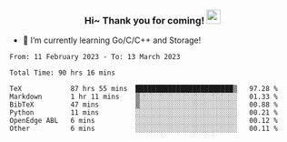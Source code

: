 <h3 align="center">
    Hi~ Thank you for coming!
    <img src="https://media.giphy.com/media/hvRJCLFzcasrR4ia7z/giphy.gif" width="25px">
</h3>

<!--
**pineapple-man/pineapple-man** is a ✨ _special_ ✨ repository because its `README.md` (this file) appears on your GitHub profile.

Here are some ideas to get you started:
- 🔭 I’m currently working on ...
- 🤔 I’m looking for help with ...
- 💬 Ask me about ...
- 📫 How to reach me: ...
- 😄 Pronouns: ...
- ⚡ Fun fact: 
- 👯 I’m looking to collaborate on kubernetes
-->
- 🌱 I’m currently learning Go/C/C++ and Storage!

<!--START_SECTION:waka-->

```text
From: 11 February 2023 - To: 13 March 2023

Total Time: 90 hrs 16 mins

TeX            87 hrs 55 mins  ████████████████████████▒   97.28 %
Markdown       1 hr 11 mins    ▒░░░░░░░░░░░░░░░░░░░░░░░░   01.33 %
BibTeX         47 mins         ▒░░░░░░░░░░░░░░░░░░░░░░░░   00.88 %
Python         11 mins         ░░░░░░░░░░░░░░░░░░░░░░░░░   00.21 %
OpenEdge ABL   6 mins          ░░░░░░░░░░░░░░░░░░░░░░░░░   00.12 %
Other          6 mins          ░░░░░░░░░░░░░░░░░░░░░░░░░   00.11 %
```

<!--END_SECTION:waka-->
